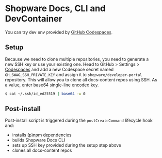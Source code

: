 # Shopware Docs, CLI and DevContainer

You can try dev env provided by [GitHub Codespaces](https://github.com/codespaces).

## Setup

Because we need to clone multiple repositories, you need to generate a new SSH key or use your existing one. Head to GitHub > Settings > [Codespaces](https://github.com/settings/codespaces) and add a new Codespace secret named `GH_SWAG_SSH_PRIVATE_KEY` and assign it to `shopware/developer-portal` repository. This will allow you to clone all docs-content repos using SSH. As a value, enter base64 single-line encoded key.

```bash
$ cat ~/.ssh/id_ed25519 | base64 -w 0
```

## Post-install

Post-install script is triggered during the `postCreateCommand` lifecycle hook and:
 - installs (p)npm dependencies
 - builds Shopware Docs CLI
 - sets up SSH key provided during the setup step above
 - clones all docs-content repos